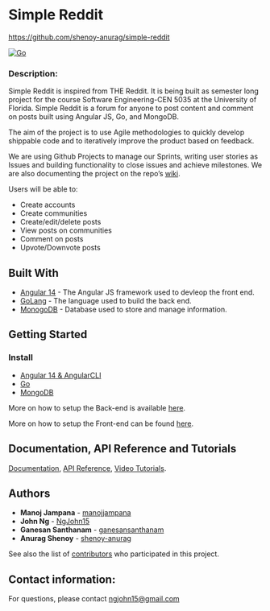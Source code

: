 # Simple Reddit

https://github.com/shenoy-anurag/simple-reddit

[![Go](https://github.com/shenoy-anurag/simple-reddit/actions/workflows/go.yml/badge.svg?branch=main)](https://github.com/shenoy-anurag/simple-reddit/actions/workflows/go.yml)

### Description:

Simple Reddit is inspired from THE Reddit. It is being built as semester long project for the course Software Engineering-CEN 5035 at the University of Florida. Simple Reddit is a forum for anyone to post content and comment on posts built using Angular JS, Go, and MongoDB.

The aim of the project is to use Agile methodologies to quickly develop shippable code and to iteratively improve the product based on feedback.

We are using Github Projects to manage our Sprints, writing user stories as Issues and building functionality to close issues and achieve milestones. We are also documenting the project on the repo’s [wiki](https://github.com/shenoy-anurag/simple-reddit/wiki).

Users will be able to:

* Create accounts
* Create communities
* Create/edit/delete posts
* View posts on communities
* Comment on posts
* Upvote/Downvote posts

## Built With

* [Angular 14](https://angular.io/guide/setup-local) - The Angular JS framework used to devleop the front end.
* [GoLang](https://go.dev/) - The language used to build the back end.
* [MonogoDB](https://www.mongodb.com/) - Database used to store and manage information.

## Getting Started
### Install

* [Angular 14 & AngularCLI](https://angular.io/guide/setup-local)
* [Go](https://go.dev/doc/install)
* [MongoDB](https://docs.mongodb.com/manual/installation/)

More on how to setup the Back-end is available [here](https://github.com/shenoy-anurag/simple-reddit/blob/main/backend/Readme.md).

More on how to setup the Front-end can be found [here](https://github.com/shenoy-anurag/simple-reddit/blob/main/frontend/forum-app/README.md).

## Documentation, API Reference and Tutorials
[Documentation](https://github.com/shenoy-anurag/simple-reddit/wiki), 
[API Reference](https://github.com/shenoy-anurag/simple-reddit/wiki/API-Overview), 
[Video Tutorials](https://github.com/shenoy-anurag/simple-reddit/wiki/Demo).

## Authors
* **Manoj Jampana** - [manojjampana](https://github.com/manojjampana)
* **John Ng** - [NgJohn15](https://github.com/NgJohn15)
* **Ganesan Santhanam** - [ganesansanthanam](https://github.com/ganesansanthanam)
* **Anurag Shenoy** - [shenoy-anurag](https://github.com/shenoy-anurag)

See also the list of [contributors](https://github.com/shenoy-anurag/forum/graphs/contributors) who participated in this project.

## Contact information:

For questions, please contact ngjohn15@gmail.com
